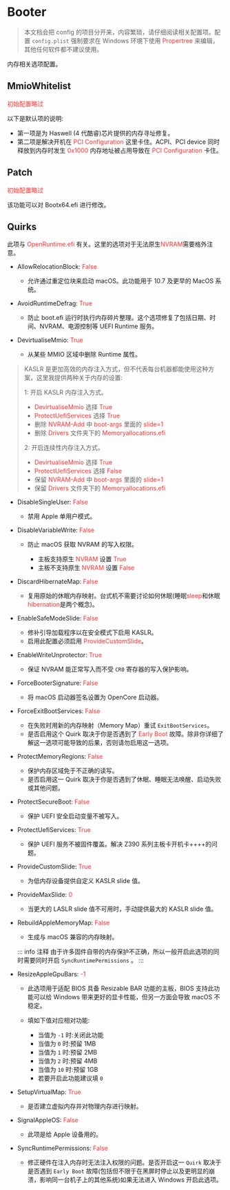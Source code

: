 # Booter

> 本文档会把 config 的项目分开来，内容繁琐，请仔细阅读相关配置项。配置 `config.plist` 强制要求在 Windows 环境下使用 <span style="color:#FF3030">Propertree</span> 来编辑，其他任何软件都不建议使用。

内存相关选项配置。

## MmioWhitelist

<span style="color:#FF3030">初始配置略过</span>

以下是默认项的说明:

- 第一项是为 Haswell (4 代酷睿)芯片提供的内存寻址修复。
- 第二项是解决开机在 <span style="color:#FF3030">PCI Configuration</span> 这里卡住。ACPI、PCI device 同时释放到内存时发生 <span style="color:#FF3030">0x1000</span> 内存地址被占用导致在 <span style="color:#FF3030">PCI Configuration</span> 卡住。

## Patch

<span style="color:#FF3030">初始配置略过</span>

该功能可以对 Bootx64.efi 进行修改。

## Quirks

此项与 <span style="color:#FF3030">OpenRuntime.efi</span> 有关。这里的选项对于无法原生<span style="color:#FF3030">NVRAM</span>需要格外注意。

- AllowRelocationBlock: <span style="color:#FF3030">False</span>

  - 允许通过重定位块来启动 macOS。此功能用于 10.7 及更早的 MacOS 系统。

- AvoidRuntimeDefrag: <span style="color:#FF3030">True</span>

  - 防止 boot.efi 运行时执行内存碎片整理。这个选项修复了包括日期、时间、NVRAM、电源控制等 UEFI Runtime 服务。

- DevirtualiseMmio: <span style="color:#FF3030">True</span>

  - 从某些 MMIO 区域中删除 Runtime 属性。

> KASLR 是更加高效的内存注入方式，但不代表每台机器都能使用这种方案，这里我提供两种关于内存的设置:
>
> 1: 开启 KASLR 内存注入方式。
>
> - <span style="color:#FF3030">DevirtualiseMmio</span> 选择 <span style="color:#FF3030">True</span>
> - <span style="color:#FF3030">ProtectUefiServices</span> 选择 <span style="color:#FF3030">True</span>
> - 删除 <span style="color:#FF3030">NVRAM-Add</span> 中 <span style="color:#FF3030">boot-args</span> 里面的 <span style="color:#FF3030">slide=1</span>
> - 删除 <span style="color:#FF3030">Drivers</span> 文件夹下的 <span style="color:#FF3030">Memoryallocations.efi</span>
>
> 2: 开启连续性内存注入方式。
>
> - <span style="color:#FF3030">DevirtualiseMmio</span> 选择 <span style="color:#FF3030">True</span>
> - <span style="color:#FF3030">ProtectUefiServices</span> 选择 <span style="color:#FF3030">False</span>
> - 保留 <span style="color:#FF3030">NVRAM-Add</span> 中 <span style="color:#FF3030">boot-args</span> 里面的 <span style="color:#FF3030">slide=1</span>
> - 保留 <span style="color:#FF3030">Drivers</span> 文件夹下的 <span style="color:#FF3030">Memoryallocations.efi</span>

- DisableSingleUser: <span style="color:#FF3030">False</span>

  - 禁用 Apple 单用户模式。

- DisableVariableWrite: <span style="color:#FF3030">False</span>

  - 防止 macOS 获取 NVRAM 的写入权限。

    - 主板支持原生 <span style="color:#FF3030">NVRAM</span> 设置 <span style="color:#FF3030">True</span>
    - 主板不支持原生 <span style="color:#FF3030">NVRAM</span> 设置 <span style="color:#FF3030">False</span>

- DiscardHibernateMap: <span style="color:#FF3030">False</span>

  - 复用原始的休眠内存映射。台式机不需要讨论如何休眠(睡眠<span style="color:#FF3030">sleep</span>和休眠<span style="color:#FF3030">hibernation</span>是两个概念)。

- EnableSafeModeSlide: <span style="color:#FF3030">False</span>

  - 修补引导加载程序以在安全模式下启用 KASLR。
  - 启用此配置必须启用 <span style="color:#FF3030">ProvideCustomSlide</span>。

- EnableWriteUnprotector: <span style="color:#FF3030">True</span>

  - 保证 NVRAM 能正常写入而不受 `CR0` 寄存器的写入保护影响。

- ForceBooterSignature: <span style="color:#FF3030">False</span>

  - 将 macOS 启动器签名设置为 OpenCore 启动器。

- ForceExitBootServices: <span style="color:#FF3030">False</span>

  - 在失败时用新的内存映射（Memory Map）重试 `ExitBootServices`。
  - 是否启用这个 Quirk 取决于你是否遇到了 <span style="color:#FF3030">Early Boot</span> 故障。除非你详细了解这一选项可能导致的后果，否则请勿启用这一选项。

- ProtectMemoryRegions: <span style="color:#FF3030">False</span>

  - 保护内存区域免于不正确的读写。
  - 是否启用这一 Quirk 取决于你是否遇到了休眠、睡眠无法唤醒、启动失败或其他问题。

- ProtectSecureBoot: <span style="color:#FF3030">False</span>

  - 保护 UEFI 安全启动变量不被写入。

- ProtectUefiServices: <span style="color:#FF3030">True</span>

  - 保护 UEFI 服务不被固件覆盖。解决 Z390 系列主板卡开机卡++++的问题。

- ProvideCustomSlide: <span style="color:#FF3030">True</span>

  - 为低内存设备提供自定义 KASLR slide 值。

- ProvideMaxSlide: <span style="color:#FF3030">0</span>

  - 当更大的 LASLR slide 值不可用时，手动提供最大的 KASLR slide 值。

- RebuildAppleMemoryMap: <span style="color:#FF3030">False</span>

  - 生成与 macOS 兼容的内存映射。

  ::: info 注释
  由于许多固件自带的内存保护不正确，所以一般开启此选项的同时需要同时开启 `SyncRuntimePermissions` 。
  :::

- ResizeAppleGpuBars: <span style="color:#FF3030">-1</span>

  - 此选项用于适配 BIOS 具备 Resizable BAR 功能的主板，BIOS 支持此功能可以给 Windows 带来更好的显卡性能，但另一方面会导致 macOS 不稳定。
  - 填如下值对应相对功能:

    - 当值为 `-1` 时:关闭此功能
    - 当值为 `0` 时:预留 1MB
    - 当值为 `1` 时:预留 2MB
    - 当值为 `2` 时:预留 4MB
    - 当值为 `10` 时:预留 1GB
    - 若要开启此功能建议填 `0`

- SetupVirtualMap: <span style="color:#FF3030">True</span>

  - 是否建立虚拟内存并对物理内存进行映射。

- SignalAppleOS: <span style="color:#FF3030">False</span>

  - 此项是给 Apple 设备用的。

- SyncRuntimePermissions: <span style="color:#FF3030">False</span>

  - 修正硬件在注入内存时无法注入权限的问题。是否开启这一 `Quirk` 取决于是否遇到 `Early Boot` 故障(包括但不限于在黑屏时停止以及更明显的崩溃，影响同一台机子上的其他系统)如果无法进入 Windows 开启此选项。
